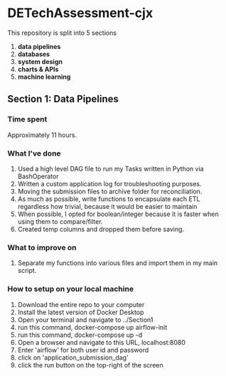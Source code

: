 # DETechAssessment-cjx

This repository is split into 5 sections

1. **data pipelines**
2. **databases**
3. **system design**
4. **charts & APIs**
5. **machine learning**

## Section 1: Data Pipelines

### Time spent
Approximately 11 hours.

### What I've done
1. Used a high level DAG file to run my Tasks written in Python via BashOperator
2. Written a custom application log for troubleshooting purposes.
3. Moving the submission files to archive folder for reconciliation.
4. As much as possible, write functions to encapsulate each ETL regardless how trivial, because it would be easier to maintain
5. When possible, I opted for boolean/integer because it is faster when using them to compare/filter.
6. Created temp columns and dropped them before saving.

### What to improve on
1. Separate my functions into various files and import them in my main script.


### How to setup on your local machine

1. Download the entire repo to your computer
2. Install the latest version of Docker Desktop
3. Open your terminal and navigate to ../Section1
4. run this command, docker-compose up airflow-init
5. run this command, docker-compose up -d
6. Open a browser and navigate to this URL, localhost:8080
7. Enter 'airflow' for both user id and password
8. click on 'application_submission_dag'
9. click the run button on the top-right of the screen

